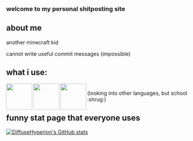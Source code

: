 ### welcome to my personal shitposting site

## about me

another minecraft kid

cannot write useful commit messages (impossible)

## what i use:

<img align="left" width="70px" src="https://raw.githubusercontent.com/yurijserrano/Github-Profile-Readme-Logos/master/programming%20languages/java.svg" />
<img align="left" width="70px" src="https://raw.githubusercontent.com/yurijserrano/Github-Profile-Readme-Logos/master/ides/intellij.svg" />
<img align="left" width="70px" src="https://raw.githubusercontent.com/yurijserrano/Github-Profile-Readme-Logos/master/ides/android-studio.svg" />

<br>
(looking into other languages, but school :shrug:)


## funny stat page that everyone uses

[![DiffuseHyperion's GitHub stats](https://github-readme-stats.vercel.app/api?username=DiffuseHyperion&theme=dark&show_icons=true)](https://github.com/anuraghazra/github-readme-stats)
